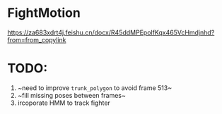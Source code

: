 # FightMotion

https://za683xdrt4j.feishu.cn/docx/R45ddMPEpolfKqx465VcHmdjnhd?from=from_copylink

# TODO:
1. ~need to improve `trunk_polygon` to avoid frame 513~
2. ~fill missing poses between frames~
3. ircoporate HMM to track fighter